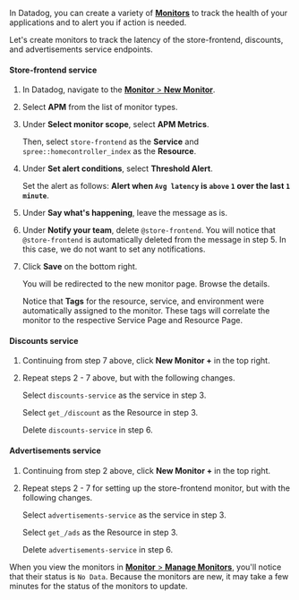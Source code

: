 In Datadog, you can create a variety of <a href="https://docs.datadoghq.com/monitors/" target="_datadog">**Monitors**</a> to track the health of your applications and to alert you if action is needed. 

Let's create monitors to track the latency of the store-frontend, discounts, and advertisements service endpoints.

#### Store-frontend service

1. In Datadog, navigate to the <a href="https://app.datadoghq.com/monitors#/create" target="_datadog">**Monitor** > **New Monitor**</a>.

2. Select **APM** from the list of monitor types.

3. Under **Select monitor scope**, select **APM Metrics**. <p>Then, select `store-frontend` as the **Service** and `spree::homecontroller_index` as the **Resource**.

4. Under **Set alert conditions**, select **Threshold Alert**. <p>Set the alert as follows: **Alert when `Avg latency` is `above` `1` over the last `1 minute`**.

5. Under **Say what's happening**, leave the message as is. 

6. Under **Notify your team**, delete `@store-frontend`. You will notice that `@store-frontend` is automatically deleted from the message in step 5. In this case, we do not want to set any notifications.

7. Click **Save** on the bottom right. <p> You will be redirected to the new monitor page. Browse the details. <p> Notice that **Tags** for the resource, service, and environment were automatically assigned to the monitor. These tags will correlate the monitor to the respective Service Page and Resource Page.

#### Discounts service

1. Continuing from step 7 above, click **New Monitor +** in the top right.

2. Repeat steps 2 - 7 above, but with the following changes. <p> Select `discounts-service` as the service in step 3. <p> Select `get_/discount` as the Resource in step 3. <p> Delete `discounts-service` in step 6.

#### Advertisements service

1. Continuing from step 2 above, click **New Monitor +** in the top right.

2. Repeat steps 2 - 7 for setting up the store-frontend monitor, but with the following changes. <p> Select `advertisements-service` as the service in step 3. <p> Select `get_/ads` as the Resource in step 3. <p> Delete `advertisements-service` in step 6.

When you view the monitors in <a href="https://app.datadoghq.com/monitors#/create" target="_datadog">**Monitor** > **Manage Monitors**</a>, you'll notice that their status is `No Data`. Because the monitors are new, it may take a few minutes for the status of the monitors to update. 